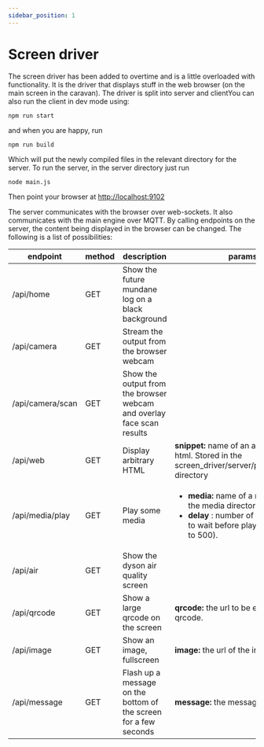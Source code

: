 ```yaml
---
sidebar_position: 1
---
```


# Screen driver

The screen driver has been added to overtime and is a little overloaded with functionality. It is the driver that displays stuff in the web browser (on the main screen in the caravan). The driver is split into server and clientYou can also run the client in dev mode using:
```
npm run start
```
and when you are happy, run
```
npm run build
```
Which will put the newly compiled files in the relevant directory for the server. To run the server, in the server directory just run
```
node main.js
```
Then point your browser at [http://localhost:9102](http://localhost:9102/)

The server communicates with the browser over web-sockets. It also communicates with the main engine over MQTT. By calling endpoints on the server, the content being displayed in the browser can be changed. The following is a list of possibilities:

| **endpoint** | **method** | **description** | **params** |
| --- | --- | --- | --- |
| /api/home | GET | Show the future mundane log on a black background |
| /api/camera | GET | Stream the output from the browser webcam |
| /api/camera/scan | GET | Show the output from the browser webcam and overlay face scan results |
| /api/web | GET | Display arbitrary HTML | **snippet:** name of an arbitrary bit of html. Stored in the screen\_driver/server/public/snippets directory |
| /api/media/play | GET | Play some media | <ul><li>**media:** name of a media file in the media directory</li><li> **delay** : number of milliseconds to wait before playing (defaults to 500).</li></ul> |
| /api/air | GET | Show the dyson air quality screen |
| /api/qrcode | GET | Show a large qrcode on the screen | **qrcode:** the url to be encoded as a qrcode. |
| /api/image | GET | Show an image, fullscreen | **image:** the url of the image |
| /api/message | GET | Flash up a message on the bottom of the screen for a few seconds | **message:** the message to display |



